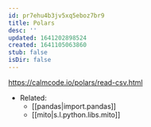 ```yaml
---
id: pr7ehu4b3jv5xq5eboz7br9
title: Polars
desc: ''
updated: 1641202898524
created: 1641105063860
stub: false
isDir: false
---
```



<https://calmcode.io/polars/read-csv.html>

- Related:
  - [[pandas|import.pandas]]
  - [[mito|s.l.python.libs.mito]]

